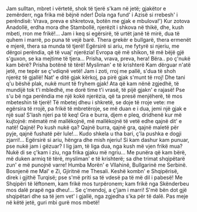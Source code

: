 Jam sulltan, mbret i vërtetë,
shok të tjerë s'kam në jetë;
gjakëtor e zemërderr,
nga frika më bëjnë nder!
Dola nga fund' i Azisë
si rrebesh' i perëndisë:
Vrava, preva e shkretova,
botën me gjak e mbulova!')
Kur zotova Anadollë,
erdha mora dhe Stambollë,
njerëzit i shkova në thikë,
dhe, kush mbeti, rron me frikë!...
Jam i keq si egërsirë,
të urtët janë të mirë,
dua të quhem i marrë,
po puna të vejë barë.
Thera grekër e bullgarë,
thera ermenët e mjerë,
thera sa munda të tjerë!
Egërsirë si ariu,
me fytyrë si njeriu,
me dërgoi perëndia,
që të vuaj' njerëzia!
Evropa që më shikon,
të më bëjë gjë s'guxon,
se ka mejtime të tjera...
Prisha, vrava, preva, hera!
Bëra.. po ç'nukë kam bërë?
Prisha botënë të tërë!
Mysliman' e të krishterë
Kam dërguar n'atë jetë,
me tepër se ç'vdiqnë vetë!
Jam i zoti, rroj me pallë,
s'dua të shoh njerëz të gjallë!
Nat' e ditë gjak kërkoj,
pa pirë gjak s'munt të rroj!
Dhe tani q'u bëshë plak,
nukë munt të fryhem gjak!
Ata që kam nënë zgjedhë,
të mundijë tok t'i mbledhë,
me dorë time t'i vrasë,
të pijë gjakn' e rajasë!
Pse s'u bë nga perëndia
me një kokë njerëzia,
që ta presë menjëherë,
të mos mbeteshin të tjerë!
Të mbetej dheu i shkretë,
se doje të rroje vete:
me egërsira të rrojë,
pa frikë të mbretëroje,
se më duan e i dua,
jemi një gjak e një sua!
S'lash njeri pa të keq!
Gra e burra, djem e pleq,
dridhenë kur më kujtojnë:
mëmatë më mallëkojnë,
më mallëkojnë të vetë
edhe qajnë dit' e natë!
Qajnë! Po kush nukë qa?
Qajnë burra, qajnë gra,
qajnë maletë për pyje,
qajnë fushatë për lule!...
Kudo shkela u tha bari,
ç'la pushka e dogji zjarri!...
Egërsirë si ariu,
hëngra dhe mish njeriu!
Si kam dashur kam punuar,
pse nukë jam i gëzuar?
I lig jam, të liga dua,
nga kush më vjen frikë mua?
Nukë di se ç'kam i ziu,
nga frika gjaku më ngriu...
Me punëra që kam bërë,
më duken armiq të tërë,
mysliman' e të krishterë;
sa dhe trimat shqipëtarë
zun' e më punojnë varre!
Humba Morën' e Vllahinë,
Bullgarinë me Serbinë.
Bosnjenë me Mal' e Zi,
Gjiritnë me Thesali.
Keshë kombn' e Shqipërisë,
direk i gjithë Turqisë;
pse s'më priti sa të vdesë
pa të më dil i pabesë!
Me Shqipëri të lëftonem,
kam frikë mos turpëronem;
kam frikë nga Skënderbeu
mos dalë prapë nga dheu!...
Se ç'mendoj, a ç'jam i marri!
S'më bën dot gjë shqipëtari
dhe sa të jem vet' i gjallë,
nga zgjedha s'ka për të dalë.
Pas meje në këtë jetë,
guri mbi gurë mos mbetë!